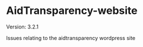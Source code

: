 AidTransparency-website
=======================

Version: 3.2.1

Issues relating to the aidtransparency wordpress site
